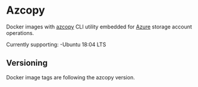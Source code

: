 # Azcopy

Docker images with [azcopy](https://docs.microsoft.com/en-us/azure/storage/common/storage-use-azcopy-v10) CLI utility embedded for [Azure](https://azure.microsoft.com/en-us/) storage account operations.

Currently supporting:
-Ubuntu 18:04 LTS

## Versioning

Docker image tags are following the azcopy version.
